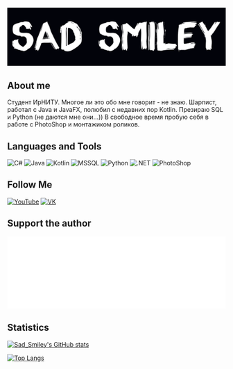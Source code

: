 [![Header](https://github.com/RUGameLink/RUGameLink/blob/main/assets/socmedia3.png)](https://vk.com/sad_sm)

## About me
Студент ИрНИТУ. Многое ли это обо мне говорит - не знаю. Шарпист, работал с Java и JavaFX, полюбил с недавних пор Kotlin. Презираю SQL и Python (не даются мне они...))
В свободное время пробую себя в работе с PhotoShop и монтажиком роликов.

## Languages and Tools
![C#](https://img.shields.io/badge/-C%23-000000?style=for-the-badge&logo=c-sharp&logoColor=white)
![Java](https://img.shields.io/badge/-Java-000000?style=for-the-badge&logo=java&logoColor=orange)
![Kotlin](https://img.shields.io/badge/-Kotlin-000000?style=for-the-badge&logo=kotlin&logoColor=red)
![MSSQL](https://img.shields.io/badge/-MSSQL-000000?style=for-the-badge&logo=microsoft-sql-server&logoColor=wtite)
![Python](https://img.shields.io/badge/-Python-000000?style=for-the-badge&logo=python&logoColor=yellow)
![.NET](https://img.shields.io/badge/-.NET-000000?style=for-the-badge&logo=.net&logoColor=white)
![PhotoShop](https://aleen42.github.io/badges/src/photoshop.svg)
## Follow Me
[![YouTube](https://img.shields.io/badge/YouTube-FF0000?style=for-the-badge&logo=youtube&logoColor=white)](https://www.youtube.com/channel/UCKf8I7pBPCvK64v2c6nfUXQ)
[![VK](https://img.shields.io/badge/VK-597da3?style=for-the-badge&logo=vk&logoColor=white)](https://vk.com/sad_sm)

## Support the author
[![Header](https://github.com/RUGameLink/RUGameLink/blob/main/assets/boosty.png)](https://boosty.to/sadsm)

## Statistics
[![Sad_Smiley's GitHub stats](https://github-readme-stats.vercel.app/api?username=RUGameLink&count_private=true&theme=radical)](https://github.com/anuraghazra/github-readme-stats)

[![Top Langs](https://github-readme-stats.vercel.app/api/top-langs/?username=RUGameLink&layout=compact&theme=radical)](https://github.com/anuraghazra/github-readme-stats)
